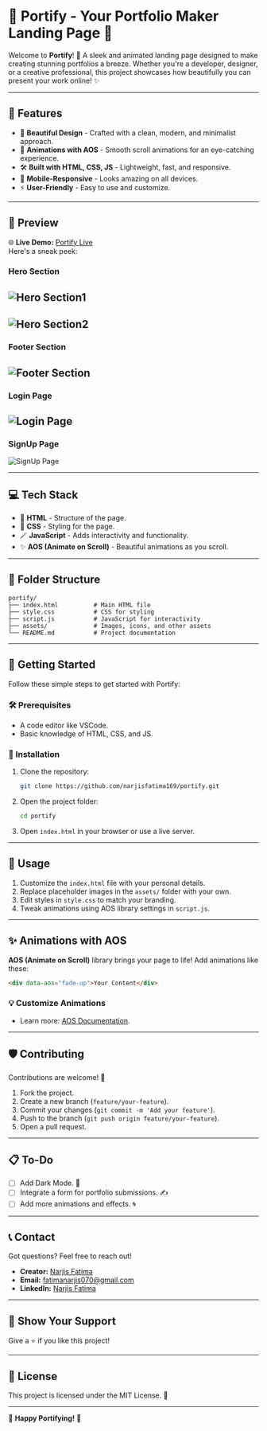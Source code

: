 # 🌟 **Portify** - Your Portfolio Maker Landing Page 🎨  

Welcome to **Portify**! 🚀 A sleek and animated landing page designed to make creating stunning portfolios a breeze. Whether you're a developer, designer, or a creative professional, this project showcases how beautifully you can present your work online! ✨  

---

## 🎯 **Features**  
- 🌈 **Beautiful Design** - Crafted with a clean, modern, and minimalist approach.  
- 💫 **Animations with AOS** - Smooth scroll animations for an eye-catching experience.  
- 🛠️ **Built with HTML, CSS, JS** - Lightweight, fast, and responsive.  
- 📱 **Mobile-Responsive** - Looks amazing on all devices.  
- ⚡ **User-Friendly** - Easy to use and customize.  

---

## 📸 **Preview**  
🌐 **Live Demo:** [Portify Live](portifyn.vercel.app)  
Here's a sneak peek:  
### Hero Section
![Hero Section1](./Assets/samples/home1.png)
---
![Hero Section2](./Assets/samples/home2.png)
---
### Footer Section
![Footer Section](./Assets/samples/footer.png)
---
### Login Page
![Login Page](./Assets/samples/login.png)
---
### SignUp Page
![SignUp Page](./Assets/samples/signup.png)

---

## 💻 **Tech Stack**  
- 🧱 **HTML** - Structure of the page.  
- 🎨 **CSS** - Styling for the page.  
- 🪄 **JavaScript** - Adds interactivity and functionality.  
- ✨ **AOS (Animate on Scroll)** - Beautiful animations as you scroll.  

---

## 📂 **Folder Structure**  

```plaintext
portify/
├── index.html          # Main HTML file
├── style.css           # CSS for styling
├── script.js           # JavaScript for interactivity
├── assets/             # Images, icons, and other assets
└── README.md           # Project documentation
```  

---

## 🚀 **Getting Started**  

Follow these simple steps to get started with Portify:  

### 🛠️ Prerequisites  
- A code editor like VSCode.  
- Basic knowledge of HTML, CSS, and JS.  

### 📝 Installation  
1. Clone the repository:  
   ```bash  
   git clone https://github.com/narjisfatima169/portify.git  
   ```  
2. Open the project folder:  
   ```bash  
   cd portify  
   ```  
3. Open `index.html` in your browser or use a live server.  

---

## 🌟 **Usage**  

1. Customize the `index.html` file with your personal details.  
2. Replace placeholder images in the `assets/` folder with your own.  
3. Edit styles in `style.css` to match your branding.  
4. Tweak animations using AOS library settings in `script.js`.  

---

## ✨ **Animations with AOS**  

**AOS (Animate on Scroll)** library brings your page to life! Add animations like these:  
```html  
<div data-aos="fade-up">Your Content</div>  
```  
### 💡 Customize Animations  
- Learn more: [AOS Documentation](https://michalsnik.github.io/aos/).  

---

## 🛡️ **Contributing**  
Contributions are welcome! 💖  
1. Fork the project.  
2. Create a new branch (`feature/your-feature`).  
3. Commit your changes (`git commit -m 'Add your feature'`).  
4. Push to the branch (`git push origin feature/your-feature`).  
5. Open a pull request.  

---

## 📋 **To-Do**  

- [ ] Add Dark Mode. 🌙  
- [ ] Integrate a form for portfolio submissions. ✍️  
- [ ] Add more animations and effects. 🌀  

---

## 📞 **Contact**  

Got questions? Feel free to reach out!  
- **Creator:** [Narjis Fatima](https://github.com/narjisfatima169)  
- **Email:** fatimanarjis070@gmail.com
- **LinkedIn:** [Narjis Fatima](https://www.linkedin.com/in/narjisfatimaa/)  

---

## 🌟 **Show Your Support**  
Give a ⭐️ if you like this project!  

---

## 📜 **License**  
This project is licensed under the MIT License. 📝  

---

🎉 **Happy Portifying!** 🚀  